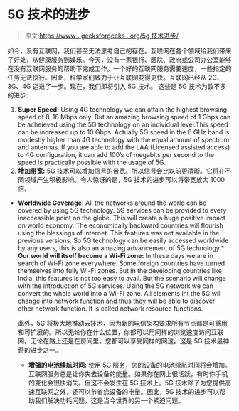 # 5G 技术的进步

> 原文:[https://www . geeksforgeeks . org/5g 技术进步/](https://www.geeksforgeeks.org/advancement-in-technology-of-5g/)

如今，没有互联网，我们甚至无法思考自己的存在。互联网在各个领域给我们带来了好处，从健康服务到娱乐。今天，没有一家银行、医院、政府或公司办公室能够在没有互联网服务的帮助下完成工作。一个好的互联网服务需要速度，一些指定的任务无法执行。因此，科学家们致力于让互联网变得更快。互联网已经从 2G、3G、4G 迈进了一步。现在，我们即将引入 5G 技术。
这些是 5G 技术为数不多的进步:

1.  **Super Speed:**
    Using 4G technology we can attain the highest browsing speed of 8-18 Mbps only. But an amazing browsing speed of 1 Gbps can be acheieved using the 5G technology on an individual level.This speed can be increased up to 10 Gbps. Actually 5G speed in the 6 GHz band is modestly higher than 4G technology with the equal amount of spectrum and antennas. If you are able to add the LAA (Licensed assisted access) to 4G configuration, it can add 100’s of megabits per second to the speed is practically possible with the usage of 5G.
2.  **增加带宽:**
    5G 技术可以增加信号的带宽。所以信号会比以前更清晰。它将在不同领域产生积极影响。令人惊讶的是，5G 技术的进步可以将带宽放大 1000 倍。

*   **Worldwide Coverage:**
    All the networks around the world can be covered by using 5G technology. 5G services can be provided to every inaccessible point on the globe. This will create a huge positive impact on world economy. The economically backward countries will flourish using the blessings of internet. This features was not available in the previous versions. So 5G technology can be easily accessed worldwide by any users, this is also an amazing advancement of 5G technology.*   **Our world will itself become a Wi-Fi zone:**
    In these days we are in search of Wi-Fi zone everywhere. Some foreign countries have turned themselves into fully Wi-Fi zones. But in the developing countries like India, this features is not too easy to avail. But the scenario will change with the introduction of 5G services. Using the 5G network we can convert the whole world into a Wi-Fi zone. All elements int the 5G will change into network function and thus they will be able to discover other network function. It is called network resource functions.

    此外，5G 将极大地推动云技术，因为新的电信架构要求所有节点都是可重用和可扩展的。所以无论你在什么位置，你都可以用同样的浏览速度访问互联网。无论在路上还是在房间里，您都可以享受同样的网速。这是 5G 技术最神奇的进步之一。

    *   **增强的电池续航时间:**
    使用 5G 服务，您的设备的电池续航时间将会增加。互联网服务总是让你失去设备的能量。如果你在网上很活跃，有时你手机的变化会很快消失。但这不会发生在 5G 技术上。5G 技术除了为您提供高速互联网之外，还可以节省您设备的电量。因此，5G 技术的进步可以帮助我们解决功耗问题，这是当今世界的另一个紧迫问题。